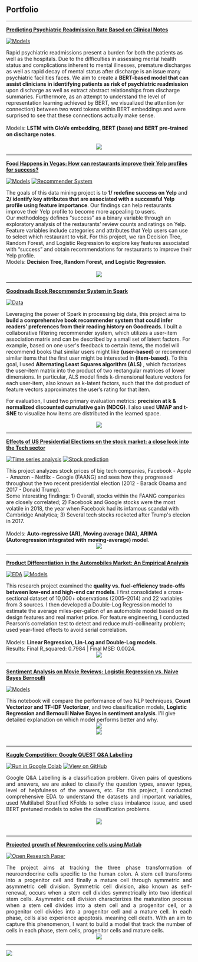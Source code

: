
## Portfolio

---
[**Predicting Psychiatric Readmission Rate Based on Clinical Notes**](https://github.com/Emmyphung/psychiatric-readmission-prediction)

[![Models](https://img.shields.io/badge/Jupyter-Models-blue?logo=Jupyter)](https://github.com/Emmyphung/psychiatric-readmission-prediction/tree/master/model-training)

<div> Rapid psychiatric readmissions present a burden for both the patients as well as the hospitals. Due to the difficulties in assessing mental health status and complications inherent to mental illnesses, premature discharges as well as rapid decay of mental status after discharge is an issue many psychiatric facilities faces. We aim to create a <b>BERT-based model that can assist clinicians in identifying patients as risk of psychiatric readmission </b> upon discharge as well as extract abstract relationships from discharge summaries. Furthermore, as an attempt to understand the level of representation learning achieved by BERT, we visualized the attention (or connection) between two word tokens within BERT embeddings and were surprised to see that these connections actually make sense.
<br>
<br>
Models: <b>LSTM with GloVe embedding, BERT (base) and BERT pre-trained on discharge notes</b>.
</div>
<br>
<center><img src="/images/bertproject.gif"/></center>
  
---
[**Food Happens in Vegas: How can restaurants improve their Yelp profiles for success?**](https://github.com/Emmyphung/Vegas_foodies)

[![Models](https://img.shields.io/badge/Jupyter-Models-blue?logo=Jupyter)](https://github.com/Emmyphung/Vegas_foodies/blob/master/models/models_vegas_final.ipynb)
[![Recommender System](https://img.shields.io/badge/Jupyter-Recommender_System-blue?logo=Jupyter)](https://github.com/Emmyphung/Vegas_foodies/blob/master/models/vegas_recommender_system.ipynb)

<div> The goals of this data mining project is to <b>1/ redefine success on Yelp</b> and <b>2/ identify key attributes that are associated with a successful Yelp profile using feature importance</b>. Our findings can help restaurants improve their Yelp profile to become more appealing to users.
<br>
Our methodology defines “success” as a binary variable through an exploratory analysis of the restaurants’ review counts and ratings on Yelp. Feature variables include categories and attributes that Yelp users can use to select which restaurant to visit. For this project, we ran Decision Tree, Random Forest, and Logistic Regression to explore key features associated with “success” and obtain recommendations for restaurants to improve their Yelp profile.
<br>
Models: <b>Decision Tree, Random Forest, and Logistic Regression</b>.

</div>
<br>
<center><img src="/images/yelp_project.gif"/></center> 

---
[**Goodreads Book Recommender System in Spark**](https://sites.google.com/eng.ucsd.edu/ucsdbookgraph/home)

[![Data](https://img.shields.io/badge/Jupyter-Data-blue?logo=Jupyter)](https://sites.google.com/eng.ucsd.edu/ucsdbookgraph/home)

<div> Leveraging the power of Spark in processing big data, this project aims to <b>build a comprehensive book recommender system that could infer readers’ preferences from their reading history on Goodreads.</b>
I built a collaborative filtering recommender system, which utilizes a user-item association matrix and can be described by a small set of latent factors. For example, based on one user's feedback to certain items, the model will recommend books that similar users might like <b>(user-based)</b> or recommend similar items that the first user might be interested in <b>(item-based)</b>. To this goal, I used <b>Alternating Least Squares algorithm (ALS) </b>, which factorizes the user-item matrix into the product of two rectangular matrices of lower dimensions. In particular, ALS model finds k-dimensional feature vectors for each user-item, also known as k-latent factors, such that the dot product of feature vectors approximates the user’s rating for that item. 

For evaluation, I used two primary evaluation metrics: <b>precision at k & normalized discounted cumulative gain (NDCG)</b>. I also used <b>UMAP and t-SNE</b> to visualize how items are distributed in the learned space.
</div>
<center><img src="/images/goodreads.gif"/></center>

---
[**Effects of US Presidential Elections on the stock market: a close look into the Tech sector**](https://github.com/Emmyphung/FAANG_stockprices)

[![Time series analysis](https://img.shields.io/badge/Jupyter-Stock_analysis_with_interative_charts-blue?logo=Jupyter)](https://github.com/Emmyphung/FAANG_stockprices/blob/master/EDA_StockAnalysis.html)
[![Stock prediction](https://img.shields.io/badge/Jupyter-Stock_prediction-blue?logo=Jupyter)](https://github.com/Emmyphung/FAANG_stockprices/blob/master/Times%20series%20analysis_bymonths_%20FAANG.ipynb)

<div> This project analyzes stock prices of big tech companies, Facebook - Apple - Amazon - Netflix - Google (FAANG) and sees how they progressed throughout the two recent presidential election (2012 - Barack Obama and 2017 - Donald Trump).
<br>
Some interesting findings: 1) Overall, stocks within the FAANG companies are closely correlated; 2) Facebook and Google stocks were the most volatile in 2018, the year when Facebook had its infamous scandal with Cambridge Analytica; 3) Several tech stocks rocketed after Trump's elecion in 2017.<br>
<br>
Models: <b>Auto-regressive (AR), Moving average (MA), ARIMA (Autoregression integrated with moving-average) model</b>.
</div>
<center><img src="/images/FB_stock.png"/></center> 
  
---
[**Product Differentiation in the Automobiles Market: An Empirical Analysis**](https://github.com/Emmyphung/car_models/blob/master/README.md)

[![EDA](https://img.shields.io/badge/Jupyter-Stock_analysis_with_interative_charts-blue?logo=Jupyter)](https://github.com/Emmyphung/car_models/blob/master/car_EDA.ipynb)
[![Models](https://img.shields.io/badge/Jupyter-Stock_prediction-blue?logo=Jupyter)](https://github.com/Emmyphung/car_models/blob/master/car_modelling.ipynb)

<div> This research project examined the <b>quality vs. fuel-efficiency trade-offs between low-end and high-end car models</b>. I first consolidated a cross-sectional dataset of 10,000+ observations (2005–2014) and 22 variables from 3 sources. I then developed a Double-Log Regression model to estimate the average miles-per-gallon of an automobile model based on its design features and real market price. 
For feature engineering, I conducted Pearson’s correlation test to detect and reduce multi-collinearity problem; used year-fixed effects to avoid serial correlation. 
<br>
<br>
Models: <b>Linear Regression, Lin-Log and Double-Log models</b>.<br>
Results: Final R_squared: 0.7984 | Final MSE: 0.0024.
<br>
</div>
<center><img src="/images/Car_model_corrplot.png"/></center> 

---
[**Sentiment Analysis on Movie Reviews: Logistic Regression vs. Naive Bayes Bernoulli**](https://github.com/Emmyphung/Sentiment-Analysis)

[![Models](https://img.shields.io/badge/Jupyter-Models-blue?logo=Jupyter)](https://github.com/Emmyphung/Sentiment-Analysis/blob/master/Sentiment%20Analysis%20-%20NLP%20and%20Logistic%20Regression.ipynb)

<div> This notebook will compare the performance of two NLP techniques, <b>Count Vectorizor and TF-IDF Vectorizer</b>, and two classification models,  <b>Logistic Regression and Bernoulli Naive Bayes in sentiment analysis</b>. I'll give detailed explanation on which model performs better and why.
</div>
<center><img src="/images/Sentiment_analysis.png"/></center> 
<center><img src="/images/Sentiment_analysis_math3.png"/></center> 
<br>

---
[**Kaggle Competition: Google QUEST Q&A Labelling**](https://github.com/JasonZhangzy1757/Kaggle_Google_QUEST_QA_Labeling)

[![Run in Google Colab](https://img.shields.io/badge/Colab-Run_in_Google_Colab-blue?logo=Google&logoColor=FDBA18)](https://drive.google.com/file/d/1hiDfVsVQ3QgMWhEJ46JU7HjntgVCsjmj/view?usp=sharing)
[![View on GitHub](https://img.shields.io/badge/GitHub-View_on_GitHub-blue?logo=GitHub)](https://github.com/JasonZhangzy1757/Kaggle_Google_QUEST_QA_Labeling/blob/master/190103_StratifiedKFold_Emmy.ipynb)

<div style="text-align: justify"> Google Q&A Labelling is a classification problem. Given pairs of questions and answers, we are asked to classify the question types, answer types, level of helpfulness of the answers, etc. For this project, I conducted comprehensive EDA to understand the datasets and important variables, used Multilabel Stratified KFolds to solve class imbalance issue, and used BERT pretuned models to solve the classification problems.
</div>
<br>
<center><img src="/images/Google_Quest_QA.png"/></center>
<br>

---
[**Projected growth of Neurendocrine cells using Matlab**](https://github.com/Emmyphung/Neurendocrine-cells) <br>

[![Open Research Paper](https://img.shields.io/badge/PDF-Open_Research_Paper-blue?logo=adobe-acrobat-reader&logoColor=white)](https://github.com/Emmyphung/Neurendocrine-cells/blob/master/Project%20Write-up_My%20Phung.pdf)

<div style="text-align: justify">The project aims at tracking the three phase transformation of neuroendocrine cells specific to the human colon. A stem cell transforms into a progenitor cell and finally a mature cell through symmetric and asymmetric cell division. Symmetric cell division, also known as self-renewal, occurs when a stem cell divides symmetrically into two identical stem cells. Asymmetric cell division characterizes the maturation process when a stem cell divides into a stem cell and a progenitor cell, or a progenitor cell divides into a progenitor cell and a mature cell. In each phase, cells also experience apoptosis. meaning cell death. With an aim to capture this phenomenon, I want to build a model that track the number of cells in each phase, stem cells, progenitor cells and mature cells.
</div>
<center><img src="/images/Neucell.png"/></center>

---

[<img align="center" src="/images/leadership_center.gif"/>](https://emmyphung.github.io/sections/dsinbrief.html)
